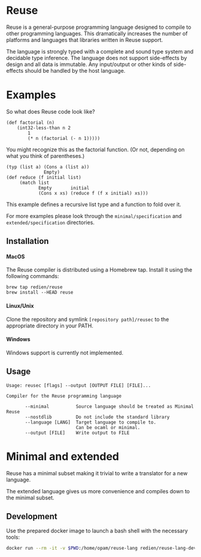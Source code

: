 # Reuse

Reuse is a general-purpose programming language designed to compile to other programming languages. This dramatically increases the number of platforms and languages that libraries written in Reuse support.

The language is strongly typed with a complete and sound type system and decidable type inference.
The language does not support side-effects by design and all data is immutable. Any input/output or other kinds of side-effects should be handled by the host language.

# Examples

So what does Reuse code look like?

```
(def factorial (n)
    (int32-less-than n 2
        1
        (* n (factorial (- n 1)))))
```

You might recognize this as the factorial function. (Or not, depending on what you think of parentheses.)

```
(typ (list a) (Cons a (list a))
              Empty)
(def reduce (f initial list)
     (match list
            Empty       initial
            (Cons x xs) (reduce f (f x initial) xs)))
```

This example defines a recursive list type and a function to fold over it.

For more examples please look through the `minimal/specification` and `extended/specification` directories.

## Installation

#### MacOS

The Reuse compiler is distributed using a Homebrew tap. Install it using the following commands:

```
brew tap redien/reuse
brew install --HEAD reuse
```

#### Linux/Unix

Clone the repository and symlink `[repository path]/reusec` to the appropriate directory in your PATH.

#### Windows

Windows support is currently not implemented.

## Usage

```
Usage: reusec [flags] --output [OUTPUT FILE] [FILE]...

Compiler for the Reuse programming language

       --minimal          Source language should be treated as Minimal Reuse
       --nostdlib         Do not include the standard library
       --language [LANG]  Target language to compile to.
                          Can be ocaml or minimal.
       --output [FILE]    Write output to FILE
```

# Minimal and extended

Reuse has a minimal subset making it trivial to write a translator for a new language.

The extended language gives us more convenience and compiles down to the minimal subset.

## Development

Use the prepared docker image to launch a bash shell with the necessary tools:

```sh
docker run --rm -it -v $PWD:/home/opam/reuse-lang redien/reuse-lang-dev-env
```
